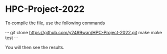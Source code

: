 # HPC-Project-2022

To compile the file, use the following commands

···
git clone https://github.com/y2499wan/HPC-Project-2022.git
make
make test
···

You will then see the results.
